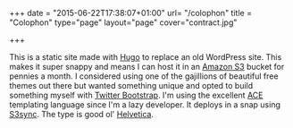 +++
date = "2015-06-22T17:38:07+01:00"
url= "/colophon"
title = "Colophon"
type="page"
layout="page"
cover="contract.jpg"

+++

This is a static site made with [Hugo](http://gohugo.io) to replace an old WordPress site. This makes it super snappy and means I can host it in an [Amazon S3](http://aws.amazon.com/s3) bucket for pennies a month. I considered using one of the gajillions of beautiful free themes out there but wanted something unique and opted to build something myself with [Twitter Bootstrap](http://getbootstrap.com/). I'm using the excellent [ACE](https://github.com/yosssi/ace) templating language since I'm a lazy developer. It deploys in a snap using [S3sync](http://s3tools.org/s3cmd-sync). The type is good ol' [Helvetica](https://en.wikipedia.org/?title=Helvetica).
